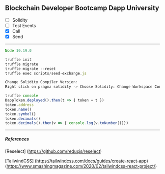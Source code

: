 ## Blockchain Developer Bootcamp Dapp University

- [ ] Solidity
- [ ] Test Events
- [x] Call
- [x] Send

---

```javascript
Node 10.19.0

truffle init
truffle migrate
truffle migrate --reset
truffle exec scripts/seed-exchange.js

Change Solidity Compiler Version:
Right click on pragma solidity -> Choose Solidity: Change Workspace Compiler version (remote)

truffle console
DappToken.deployed().then(t => { token = t })
token.address
token.name()
token.symbol()
token.decimals()
token.decimals().then(v => { console.log(v.toNumber())})
```

---

##### References

[Reselect]
(https://github.com/reduxjs/reselect)

[TailwindCSS]
(https://tailwindcss.com/docs/guides/create-react-app)
(https://www.smashingmagazine.com/2020/02/tailwindcss-react-project/)
